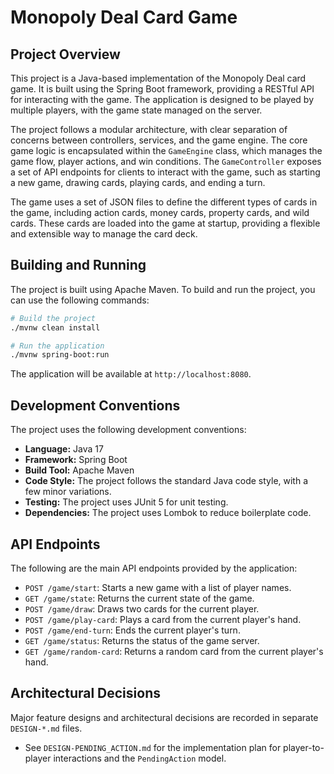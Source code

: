 # Monopoly Deal Card Game

## Project Overview

This project is a Java-based implementation of the Monopoly Deal card game. It is built using the Spring Boot framework, providing a RESTful API for interacting with the game. The application is designed to be played by multiple players, with the game state managed on the server.

The project follows a modular architecture, with clear separation of concerns between controllers, services, and the game engine. The core game logic is encapsulated within the `GameEngine` class, which manages the game flow, player actions, and win conditions. The `GameController` exposes a set of API endpoints for clients to interact with the game, such as starting a new game, drawing cards, playing cards, and ending a turn.

The game uses a set of JSON files to define the different types of cards in the game, including action cards, money cards, property cards, and wild cards. These cards are loaded into the game at startup, providing a flexible and extensible way to manage the card deck.

## Building and Running

The project is built using Apache Maven. To build and run the project, you can use the following commands:

```bash
# Build the project
./mvnw clean install

# Run the application
./mvnw spring-boot:run
```

The application will be available at `http://localhost:8080`.

## Development Conventions

The project uses the following development conventions:

*   **Language:** Java 17
*   **Framework:** Spring Boot
*   **Build Tool:** Apache Maven
*   **Code Style:** The project follows the standard Java code style, with a few minor variations.
*   **Testing:** The project uses JUnit 5 for unit testing.
*   **Dependencies:** The project uses Lombok to reduce boilerplate code.

## API Endpoints

The following are the main API endpoints provided by the application:

*   `POST /game/start`: Starts a new game with a list of player names.
*   `GET /game/state`: Returns the current state of the game.
*   `POST /game/draw`: Draws two cards for the current player.
*   `POST /game/play-card`: Plays a card from the current player's hand.
*   `POST /game/end-turn`: Ends the current player's turn.
*   `GET /game/status`: Returns the status of the game server.
*   `GET /game/random-card`: Returns a random card from the current player's hand.

## Architectural Decisions

Major feature designs and architectural decisions are recorded in separate `DESIGN-*.md` files.
*   See `DESIGN-PENDING_ACTION.md` for the implementation plan for player-to-player interactions and the `PendingAction` model.